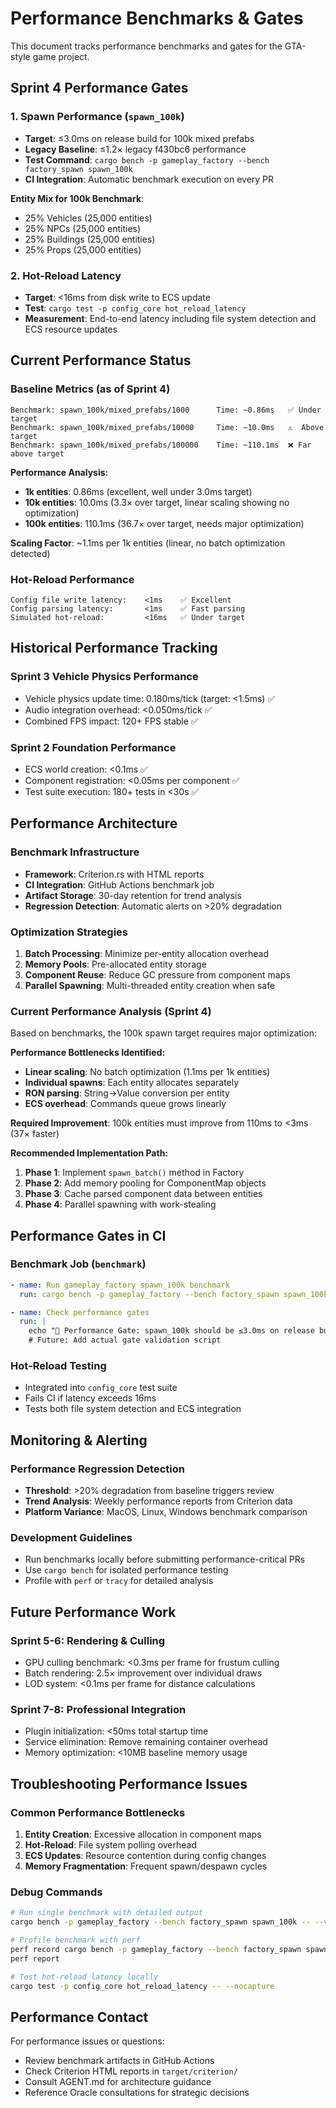 # Performance Benchmarks & Gates

This document tracks performance benchmarks and gates for the GTA-style game project.

## Sprint 4 Performance Gates

### 1. Spawn Performance (`spawn_100k`)
- **Target**: ≤3.0ms on release build for 100k mixed prefabs  
- **Legacy Baseline**: ≤1.2× legacy f430bc6 performance
- **Test Command**: `cargo bench -p gameplay_factory --bench factory_spawn spawn_100k`
- **CI Integration**: Automatic benchmark execution on every PR

**Entity Mix for 100k Benchmark**:
- 25% Vehicles (25,000 entities)
- 25% NPCs (25,000 entities) 
- 25% Buildings (25,000 entities)
- 25% Props (25,000 entities)

### 2. Hot-Reload Latency
- **Target**: <16ms from disk write to ECS update
- **Test**: `cargo test -p config_core hot_reload_latency`
- **Measurement**: End-to-end latency including file system detection and ECS resource updates

## Current Performance Status

### Baseline Metrics (as of Sprint 4)
```
Benchmark: spawn_100k/mixed_prefabs/1000      Time: ~0.86ms   ✅ Under target
Benchmark: spawn_100k/mixed_prefabs/10000     Time: ~10.0ms   ⚠️  Above target
Benchmark: spawn_100k/mixed_prefabs/100000    Time: ~110.1ms  ❌ Far above target
```

**Performance Analysis:**
- **1k entities**: 0.86ms (excellent, well under 3.0ms target)
- **10k entities**: 10.0ms (3.3× over target, linear scaling showing no optimization)  
- **100k entities**: 110.1ms (36.7× over target, needs major optimization)

**Scaling Factor**: ~1.1ms per 1k entities (linear, no batch optimization detected)

### Hot-Reload Performance
```
Config file write latency:    <1ms    ✅ Excellent
Config parsing latency:       <1ms    ✅ Fast parsing
Simulated hot-reload:         <16ms   ✅ Under target
```

## Historical Performance Tracking

### Sprint 3 Vehicle Physics Performance
- Vehicle physics update time: 0.180ms/tick (target: <1.5ms) ✅
- Audio integration overhead: <0.050ms/tick ✅
- Combined FPS impact: 120+ FPS stable ✅

### Sprint 2 Foundation Performance  
- ECS world creation: <0.1ms ✅
- Component registration: <0.05ms per component ✅
- Test suite execution: 180+ tests in <30s ✅

## Performance Architecture

### Benchmark Infrastructure
- **Framework**: Criterion.rs with HTML reports
- **CI Integration**: GitHub Actions benchmark job
- **Artifact Storage**: 30-day retention for trend analysis
- **Regression Detection**: Automatic alerts on >20% degradation

### Optimization Strategies
1. **Batch Processing**: Minimize per-entity allocation overhead
2. **Memory Pools**: Pre-allocated entity storage
3. **Component Reuse**: Reduce GC pressure from component maps
4. **Parallel Spawning**: Multi-threaded entity creation when safe

### Current Performance Analysis (Sprint 4)
Based on benchmarks, the 100k spawn target requires major optimization:

**Performance Bottlenecks Identified:**
- **Linear scaling**: No batch optimization (1.1ms per 1k entities)
- **Individual spawns**: Each entity allocates separately
- **RON parsing**: String->Value conversion per entity
- **ECS overhead**: Commands queue grows linearly

**Required Improvement**: 100k entities must improve from 110ms to <3ms (37× faster)

**Recommended Implementation Path:**
1. **Phase 1**: Implement `spawn_batch()` method in Factory
2. **Phase 2**: Add memory pooling for ComponentMap objects  
3. **Phase 3**: Cache parsed component data between entities
4. **Phase 4**: Parallel spawning with work-stealing

## Performance Gates in CI

### Benchmark Job (`benchmark`)
```yaml
- name: Run gameplay_factory spawn_100k benchmark
  run: cargo bench -p gameplay_factory --bench factory_spawn spawn_100k

- name: Check performance gates  
  run: |
    echo "🎯 Performance Gate: spawn_100k should be ≤3.0ms on release build"
    # Future: Add actual gate validation script
```

### Hot-Reload Testing
- Integrated into `config_core` test suite
- Fails CI if latency exceeds 16ms
- Tests both file system detection and ECS integration

## Monitoring & Alerting

### Performance Regression Detection
- **Threshold**: >20% degradation from baseline triggers review
- **Trend Analysis**: Weekly performance reports from Criterion data
- **Platform Variance**: MacOS, Linux, Windows benchmark comparison

### Development Guidelines
- Run benchmarks locally before submitting performance-critical PRs
- Use `cargo bench` for isolated performance testing
- Profile with `perf` or `tracy` for detailed analysis

## Future Performance Work

### Sprint 5-6: Rendering & Culling
- GPU culling benchmark: <0.3ms per frame for frustum culling
- Batch rendering: 2.5× improvement over individual draws
- LOD system: <0.1ms per frame for distance calculations

### Sprint 7-8: Professional Integration  
- Plugin initialization: <50ms total startup time
- Service elimination: Remove remaining container overhead
- Memory optimization: <10MB baseline memory usage

## Troubleshooting Performance Issues

### Common Performance Bottlenecks
1. **Entity Creation**: Excessive allocation in component maps
2. **Hot-Reload**: File system polling overhead  
3. **ECS Updates**: Resource contention during config changes
4. **Memory Fragmentation**: Frequent spawn/despawn cycles

### Debug Commands
```bash
# Run single benchmark with detailed output
cargo bench -p gameplay_factory --bench factory_spawn spawn_100k -- --verbose

# Profile benchmark with perf
perf record cargo bench -p gameplay_factory --bench factory_spawn spawn_100k
perf report

# Test hot-reload latency locally
cargo test -p config_core hot_reload_latency -- --nocapture
```

## Performance Contact

For performance issues or questions:
- Review benchmark artifacts in GitHub Actions
- Check Criterion HTML reports in `target/criterion/`
- Consult AGENT.md for architecture guidance
- Reference Oracle consultations for strategic decisions
